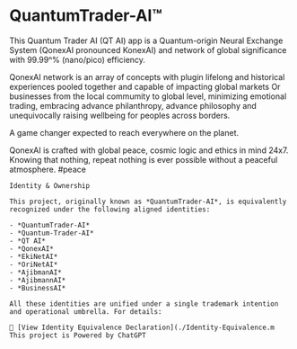 # QuantumTrader-AI™
 This Quantum Trader AI (QT AI) app is a Quantum-origin Neural Exchange System (QonexAI pronounced KonexAI) and network of global significance with 99.99ⁿ% (nano/pico) efficiency.
 
QonexAI network is an array of concepts with plugin lifelong and historical experiences pooled together and capable of impacting global markets Or businesses from the local commumity to global level, minimizing emotional trading, embracing advance philanthropy, advance philosophy and unequivocally raising wellbeing for peoples across borders. 

A game changer expected to reach everywhere on the planet.
 
QonexAI is crafted with global peace, cosmic logic and ethics in mind 24x7. Knowing that nothing, repeat nothing is ever possible without a peaceful atmosphere. #peace

```Ownership/Identity
Identity & Ownership

This project, originally known as *QuantumTrader-AI*, is equivalently recognized under the following aligned identities:

- *QuantumTrader-AI*  
- *Quantum-Trader-AI*  
- *QT AI*  
- *QonexAI*  
- *EkiNetAI*  
- *OriNetAI*  
- *AjibmanAI*
- *AjibmannAI*
- *BusinessAI*

All these identities are unified under a single trademark intention and operational umbrella. For details:

📄 [View Identity Equivalence Declaration](./Identity-Equivalence.m
This project is Powered by ChatGPT
```
